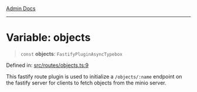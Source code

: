 [Admin Docs](/)

***

# Variable: objects

> `const` **objects**: `FastifyPluginAsyncTypebox`

Defined in: [src/routes/objects.ts:9](https://github.com/Sourya07/talawa-api/blob/cfbd515d04ffba748b09232a33807f1845dd1878/src/routes/objects.ts#L9)

This fastify route plugin is used to initialize a `/objects/:name` endpoint on the fastify server for clients to fetch objects from the minio server.
